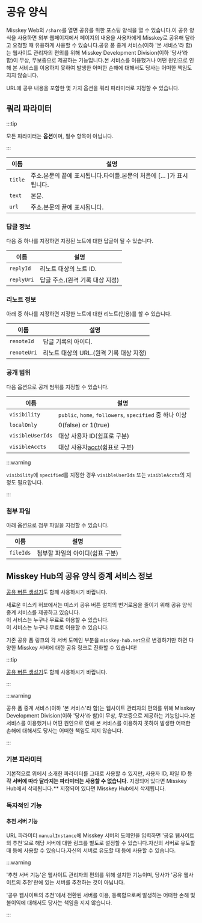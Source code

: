 # 공유 양식

Misskey Web의 `/share`를 열면 공유를 위한 포스팅 양식을 열 수 있습니다.이 공유 양식을 사용하면 외부 웹페이지에서 페이지의 내용을 사용자에게 Misskey로 공유해 달라고 요청할 때 유용하게 사용할 수 있습니다.공유 폼 중계 서비스(이하 '본 서비스'라 함)는 웹사이트 관리자의 편의를 위해 Misskey Development Division(이하 '당사'라 함)이 무상, 무보증으로 제공하는 기능입니다.본 서비스를 이용했거나 어떤 원인으로 인해 본 서비스를 이용하지 못하여 발생한 어떠한 손해에 대해서도 당사는 어떠한 책임도 지지 않습니다.

URL에 공유 내용을 포함한 몇 가지 옵션을 쿼리 파라미터로 지정할 수 있습니다.

## 쿼리 파라미터

:::tip

모든 파라미터는 **옵션**이며, 필수 항목이 아닙니다.

:::

| 이름      | 설명                                                                                                                                                           |
| ------- | ------------------------------------------------------------------------------------------------------------------------------------------------------------ |
| `title` | 주소.본문의 끝에 표시됩니다.타이틀.본문의 처음에 [… ]가 표시됩니다. |
| `text`  | 본문.                                                                                                                                          |
| `url`   | 주소.본문의 끝에 표시됩니다.                                                                                                             |

### 답글 정보

다음 중 하나를 지정하면 지정된 노트에 대한 답글이 될 수 있습니다.

| 이름         | 설명                                                     |
| ---------- | ------------------------------------------------------ |
| `replyId`  | 리노트 대상의 노트 ID.                         |
| `replyUri` | 답글 주소.(원격 기록 대상 지정) |

### 리노트 정보

아래 중 하나를 지정하면 지정한 노트에 대한 리노트(인용)를 할 수 있습니다.

| 이름          | 설명                                                           |
| ----------- | ------------------------------------------------------------ |
| `renoteId`  | 답글 기록의 아이디.                                  |
| `renoteUri` | 리노트 대상의 URL.(원격 기록 대상 지정) |

### 공개 범위

다음 옵션으로 공개 범위를 지정할 수 있습니다.

| 이름               | 설명                                                                   |
| ---------------- | -------------------------------------------------------------------- |
| `visibility`     | `public`, `home`, `followers`, `specified` 중 하나 이상                   |
| `localOnly`      | 0(false) or 1(true)            |
| `visibleUserIds` | 대상 사용자 ID(쉼표로 구분)                                 |
| `visibleAccts`   | 대상 사용자[acct](../resources/glossary/#acct)(쉼표로 구분) |

:::warning

`visibility`에 `specified`를 지정한 경우 `visibleUserIds` 또는 `visibleAccts`의 지정도 필요합니다.

:::

### 첨부 파일

아래 옵션으로 첨부 파일을 지정할 수 있습니다.

| 이름        | 설명                                    |
| --------- | ------------------------------------- |
| `fileIds` | 첨부할 파일의 아이디(쉼표 구분) |

## Misskey Hub의 공유 양식 중계 서비스 정보

[공유 버튼 생성기](/tools/share-link-generator/)도 함께 사용하시기 바랍니다.

새로운 미스키 허브에서는 미스키 공유 버튼 설치의 번거로움을 줄이기 위해 공유 양식 중계 서비스를 제공하고 있습니다.\
이 서비스는 누구나 무료로 이용할 수 있습니다.  
이 서비스는 누구나 무료로 이용할 수 있습니다.

기존 공유 폼 링크의 각 서버 도메인 부분을 `misskey-hub.net`으로 변경하기만 하면 다양한 Misskey 서버에 대한 공유 링크로 진화할 수 있습니다!

:::tip

[공유 버튼 생성기](/tools/share-link-generator/)도 함께 사용하시기 바랍니다.

:::

:::warning

공유 폼 중계 서비스(이하 '본 서비스'라 함)는 웹사이트 관리자의 편의를 위해 Misskey Development Division(이하 '당사'라 함)이 무상, 무보증으로 제공하는 기능입니다.본 서비스를 이용했거나 어떤 원인으로 인해 본 서비스를 이용하지 못하여 발생한 어떠한 손해에 대해서도 당사는 어떠한 책임도 지지 않습니다.

:::

### 기본 파라미터

기본적으로 위에서 소개한 파라미터를 그대로 사용할 수 있지만, 사용자 ID, 파일 ID 등 **각 서버에 따라 달라지는 파라미터는 사용할 수 없습니다.** 지정되어 있다면 Misskey Hub에서 삭제됩니다.\*\* 지정되어 있다면 Misskey Hub에서 삭제됩니다.

### 독자적인 기능

#### 추천 서버 기능

URL 파라미터 `manualInstance`에 Misskey 서버의 도메인을 입력하면 '공유 웹사이트의 추천'으로 해당 서버에 대한 링크를 별도로 설정할 수 있습니다.자신의 서버로 유도할 때 등에 사용할 수 있습니다.자신의 서버로 유도할 때 등에 사용할 수 있습니다.

:::warning

'추천 서버 기능'은 웹사이트 관리자의 편의를 위해 설치한 기능이며, 당사가 '공유 웹사이트의 추천'란에 있는 서버를 추천하는 것이 아닙니다.

'공유 웹사이트의 추천'에서 전환된 서버를 이용, 등록함으로써 발생하는 어떠한 손해 및 불이익에 대해서도 당사는 책임을 지지 않습니다.

:::

